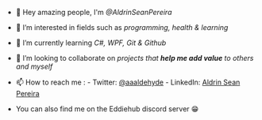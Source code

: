 - 👋 Hey amazing people, I'm *@AldrinSeanPereira*

- 👀 I’m interested in fields such as *programming, health & learning* 
- 🌱 I’m currently learning *C#, WPF, Git & Github*

- 💞️ I’m looking to collaborate on *projects that **help me add value** to others and myself*
- 📫 How to reach me : 
           - Twitter: [@aaaldehyde](https://twitter.com/aaaldehyde)
           - LinkedIn: [Aldrin Sean Pereira](https://www.linkedin.com/in/aldrinseanpereira/)
- You can also find me on the Eddiehub discord server 😁

<!---
AldrinSeanPereira/AldrinSeanPereira is a ✨ special ✨ repository because its `README.md` (this file) appears on your GitHub profile.
You can click the Preview link to take a look at your changes.
--->
